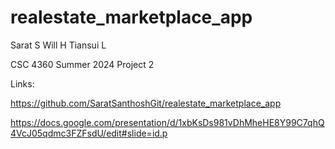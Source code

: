 # realestate_marketplace_app

Sarat S
Will H
Tiansui L

CSC 4360 Summer 2024
Project 2 



Links: 

https://github.com/SaratSanthoshGit/realestate_marketplace_app

https://docs.google.com/presentation/d/1xbKsDs981vDhMheHE8Y99C7qhQ4VcJ05qdmc3FZFsdU/edit#slide=id.p

